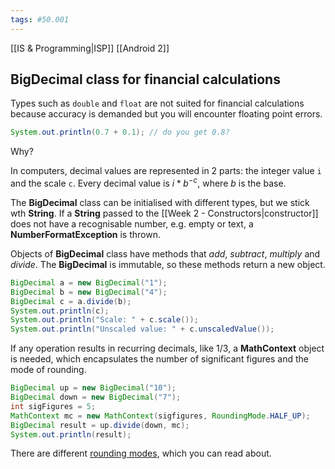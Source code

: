 ```yaml
---
tags: #50.001
---
```

[[IS & Programming|ISP]]
[[Android 2]]

## BigDecimal class for financial calculations
Types such as `double` and `float` are not suited for financial calculations because accuracy is demanded but you will encounter floating point errors.
```java
System.out.println(0.7 + 0.1); // do you get 0.8?
```
Why?

In computers, decimal values are represented in 2 parts: the integer value `i` and the scale `c`.
Every decimal value is $i \ast b ^{-c}$, where $b$ is the base.

The **BigDecimal** class can be initialised with different types, but we stick wth **String**. If a **String** passed to the [[Week 2 - Constructors|constructor]] does not have a recognisable number, e.g. empty or text, a **NumberFormatException** is thrown.

Objects of **BigDecimal** class have methods that *add*, *subtract*, *multiply* and *divide*.
The **BigDecimal** is immutable, so these methods return a new object.
```java
BigDecimal a = new BigDecimal("1");
BigDecimal b = new BigDecimal("4");
BigDecimal c = a.divide(b);
System.out.println(c);
System.out.println("Scale: " + c.scale());
System.out.println("Unscaled value: " + c.unscaledValue());
```

If any operation results in recurring decimals, like 1/3, a **MathContext** object is needed, which encapsulates the number of significant figures and the mode of rounding.
```java
BigDecimal up = new BigDecimal("10");
BigDecimal down = new BigDecimal("7");
int sigFigures = 5;
MathContext mc = new MathContext(sigfigures, RoundingMode.HALF_UP);
BigDecimal result = up.divide(down, mc);
System.out.println(result);
```
There are different [rounding modes](https://www.baeldung.com/java-bigdecimal-biginteger), which you can read about.